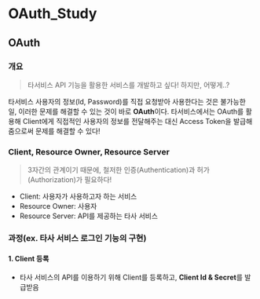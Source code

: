 # OAuth_Study

## OAuth

### 개요
>타서비스 API 기능을 활용한 서비스를 개발하고 싶다! 하지만, 어떻게..?

타서비스 사용자의 정보(Id, Password)를 직접 요청받아 사용한다는 것은 불가능한 일, 이러한 문제를 해결할 수 있는 것이 바로 **OAuth**이다. 타서비스에서는 OAuth를 활용해 Client에게 직접적인 사용자의 정보를 전달해주는 대신 Access Token을 발급해 줌으로써 문제를 해결할 수 있다!

### Client, Resource Owner, Resource Server
>3자간의 관계이기 때문에, 철저한 인증(Authentication)과 허가(Authorization)가 필요하다!

- Client: 사용자가 사용하고자 하는 서비스
- Resource Owner: 사용자
- Resource Server: API를 제공하는 타사 서비스

### 과정(ex. 타사 서비스 로그인 기능의 구현)

#### 1. Client 등록
- 타사 서비스의 API를 이용하기 위해 Client를 등록하고, **Client Id & Secret**를 발급받음


